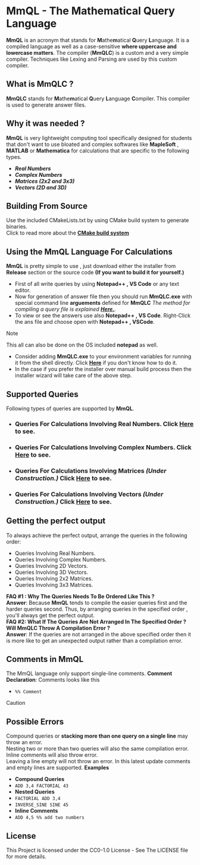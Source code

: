 
# MmQL - The Mathematical Query Language
**MmQL** is an acronym that stands for **M**athe**m**atical **Q**uery **L**anguage. It is a compiled language as well as a case-sensitive **where uppercase and  lowercase matters**. The compiler (**MmQLC**) is a custom and a very simple compiler. Techniques like Lexing and Parsing are used by this custom compiler.

## What is MmQLC ?

**MmQLC** stands for **M**athe**m**atical **Q**uery **L**anguage **C**ompiler. This compiler is used to generate answer files.
## Why it was needed ?
**MmQL** is very lightweight computing tool specifically designed for students that don't want to use bloated and complex softwares like **MapleSoft** , **MATLAB** or **Mathematica** for calculations that are specific to the following types.
- ***Real Numbers***
- ***Complex Numbers***
- ***Matrices (2x2 and 3x3)***
- ***Vectors (2D and 3D)***
## Building From Source
Use the included CMakeLists.txt by using CMake build system to generate binaries.<br/> Click to read more about the [**CMake build system**](https://cmake.org/documentation/)


## Using the MmQL Language For Calculations

**MmQL**  is pretty simple to use , just download either the installer from **Release** section or the source code **(If you want to build it for yourself.)** 

- First of all write queries by using  **Notepad++ , VS Code** or any text editor.
- Now for generation of answer file then you should run **MmQLC.exe** with special command line **arguements** defined for **MmQLC** *The method for compiling a query file is explained [**Here.**](DetailedDocs/MmQLC_Usage.md).*
- To view or see the answers use also **Notepad++ , VS Code**. Right-Click the ans file and choose open with **Notepad++ , VSCode**.
 > [!NOTE]
 > This all can also be done on the OS included **notepad** as well.
 > - Consider adding **MmQLC.exe** to your environment variables for running it from the shell directly. Click  [**Here**](https://www.youtube.com/watch?v=z84UIZy_qgE) if you don't know how to do it.
 > -  In  the case if you prefer the installer over manual build process then the installer wizard will take care of the above step.

## Supported Queries
Following types of queries are supported by **MmQL**.
- ### Queries For Calculations Involving Real Numbers. Click [**Here**](DetailedDocs/realNumbers.md) to see.
- ### Queries For Calculations Involving Complex Numbers. Click [**Here**](DetailedDocs/complexNumbers.md) to see.
- ### Queries For Calculations Involving Matrices *(Under **Construction**.)* Click [**Here**](DetailedDocs/matrices.md) to see.
- ### Queries For Calculations Involving Vectors *(Under **Construction**.)* Click [**Here**](DetailedDocs/vectors.md) to see.
##  Getting the perfect output
To always achieve the perfect output, arrange the queries in the following order:
- Queries Involving Real Numbers.
- Queries Involving Complex Numbers.
 - Queries Involving 2D Vectors.
- Queries Involving 3D Vectors.
- Queries Involving 2x2 Matrices.
- Queries Involving 3x3 Matrices.

**FAQ #1 : Why The Queries Needs To Be Ordered Like This ?**</br>
**Answer**: Because **MmQL** tends to compile the easier queries first and the harder queries second. Thus, by arranging queries in the specified order , you'll always get the perfect output.</br>
**FAQ #2: What If The Queries Are Not Arranged In The Specified Order ? Will MmQLC Throw A Compilation Error ?**</br>
**Answer**: If the queries are not arranged in the above specified order then it is more like to get an unexpected output rather than a compilation error.

## Comments in MmQL
The MmQL language only support single-line comments.
**Comment Declaration**: Comments looks like this
- `%% Comment`
> [!CAUTION]
>## Possible Errors
>Compound queries or **stacking more than one query on a single line** may throw an error.</br>
>Nesting two or more than two queries will also the same compilation error.</br>
>Inline comments will also throw error.</br>
>Leaving a line empty will not throw an error. In this latest update comments and empty lines are supported.
>**Examples**
> - **Compound Queries**
> - `ADD 3,4 FACTORIAL 43`
> - **Nested Queries**
> -    `FACTORIAL ADD 3,4`
> -    `INVERSE_SINE SINE 45`
> -  **Inline Comments**
> -  `ADD 4,5 %% add two numbers`

## License
This Project is licensed under the CC0-1.0 License - See The LICENSE file for more details.
